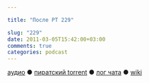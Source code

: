 ```yaml
---

title: "После РТ 229"

slug: "229"
date: 2011-03-05T15:42:00+03:00
comments: true
categories: podcast
---
```

[аудио](http://cdn.radio-t.com/rt229post.mp3) ● [пиратский torrent](http://pirates.radio-t.com/torrents/rt229post.mp3.torrent) ● [лог чата](http://chat.radio-t.com/logs/radio-t-229.html) ● [wiki](http://wiki.radio-t.com/%D0%9F%D0%BE%D1%81%D0%BB%D0%B5_%D0%A0%D0%A2_229)<audio src="http://cdn.radio-t.com/rt229post.mp3" preload="none">
